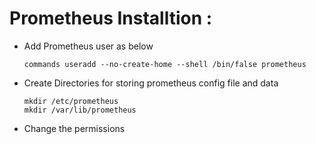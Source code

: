 # Prometheus Installtion :

- Add Prometheus user as below

  ``commands
  useradd --no-create-home --shell /bin/false prometheus
  ``
- Create Directories for storing prometheus config file and data

  ```commands
  mkdir /etc/prometheus
  mkdir /var/lib/prometheus
  ```
- Change the permissions




